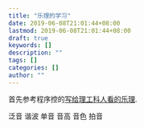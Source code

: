 ```yaml
---
title: "乐理的学习"
date: 2019-06-08T21:01:44+08:00
lastmod: 2019-06-08T21:01:44+08:00
draft: true
keywords: []
description: ""
tags: []
categories: []
author: ""
---
```


首先参考程序控的[写给理工科人看的乐理](https://www.cnblogs.com/devymex/p/3385179.html).
<!--more-->

泛音 谐波
单音 音高 音色
拍音
